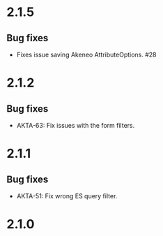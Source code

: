 # 2.1.5

## Bug fixes

 - Fixes issue saving Akeneo AttributeOptions. #28

# 2.1.2

## Bug fixes

- AKTA-63: Fix issues with the form filters.

# 2.1.1

## Bug fixes

- AKTA-51: Fix wrong ES query filter.

# 2.1.0
